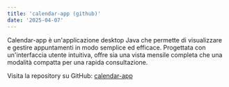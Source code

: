 ```yaml
---
title: 'calendar-app (github)'
date: '2025-04-07'
---
```

Calendar-app è un'applicazione desktop Java che permette di visualizzare e gestire appuntamenti in modo semplice ed efficace. Progettata con un'interfaccia utente intuitiva, offre sia una vista mensile completa che una modalità compatta per una rapida consultazione.

Visita la repository su GitHub: [calendar-app](https://github.com/DarioRosina/calendar-app)